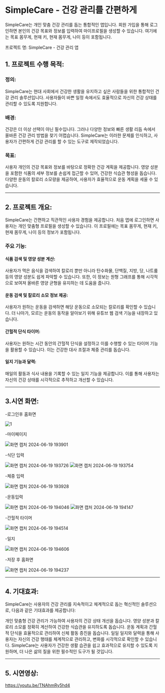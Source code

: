 # SimpleCare - 건강 관리를 간편하게

SimpleCare는 개인 맞춤 건강 관리를 돕는 통합적인 앱입니다. 회원 가입을 통해 로그인하면 본인의 건강 목표와 정보를 입력하여 마이프로필을 생성할 수 있습니다. 여기에는 목표 몸무게, 현재 키, 현재 몸무게, 나이 등이 포함됩니다.


프로젝트 명: SimpleCare - 건강 관리 앱

## 1. 프로젝트 수행 목적:

### 정의:
SimpleCare는 현대 사회에서 건강한 생활을 유지하고 싶은 사람들을 위한 통합적인 건강 관리 솔루션입니다. 사용자들이 바쁜 일정 속에서도 효율적으로 자신의 건강 상태를 관리할 수 있도록 지원합니다.

### 배경:
건강은 더 이상 선택이 아닌 필수입니다. 그러나 다양한 정보와 빠른 생활 리듬 속에서 올바른 건강 관리 방법을 찾기 어렵습니다. SimpleCare는 이러한 문제를 인식하고, 사용자가 간편하게 건강 관리를 할 수 있는 도구로 제작되었습니다.

### 목표:
사용자 개인의 건강 목표와 정보를 바탕으로 정확한 건강 계획을 제공합니다.
영양 성분을 포함한 식품의 세부 정보를 손쉽게 접근할 수 있어, 건강한 식습관 형성을 돕습니다.
다양한 운동의 칼로리 소모량을 제공하여, 사용자가 효율적으로 운동 계획을 세울 수 있습니다.

-----------------------------------------------------

## 2. 프로젝트 개요:

SimpleCare는 간편하고 직관적인 사용자 경험을 제공합니다. 처음 앱에 로그인하면 사용자는 개인 맞춤형 프로필을 생성할 수 있습니다. 이 프로필에는 목표 몸무게, 현재 키, 현재 몸무게, 나이 등의 정보가 포함됩니다.

### 주요 기능:

#### 식품 검색 및 영양 성분 계산: 
사용자가 먹은 음식을 검색하여 칼로리 뿐만 아니라 탄수화물, 단백질, 지방, 당, 나트륨 등의 영양 성분도 쉽게 파악할 수 있습니다. 또한, 이 정보는 원형 그래프를 통해 시각적으로 보여져 올바른 영양 균형을 유지하는 데 도움을 줍니다.

#### 운동 검색 및 칼로리 소모 정보 제공: 
사용자가 원하는 운동을 검색하면 해당 운동으로 소모되는 칼로리를 확인할 수 있습니다. 더 나아가, 모르는 운동의 동작을 알아보기 위해 유튜브 웹 검색 기능을 내장하고 있습니다.

#### 간헐적 단식 타이머: 
사용자는 원하는 시간 동안의 간헐적 단식을 설정하고 이를 수행할 수 있는 타이머 기능을 활용할 수 있습니다. 이는 건강한 대사 조절과 체중 관리를 돕습니다.

#### 일지 기능과 달력: 
매일의 활동과 식사 내용을 기록할 수 있는 일지 기능을 제공합니다. 이를 통해 사용자는 자신의 건강 상태를 시각적으로 추적하고 개선할 수 있습니다.

-------------------------------------
## 3.시연 화면:

-로그인후 홈화면

![1](https://github.com/hs-2171215-choiseojung/simplecare/assets/115949608/ef9cee67-6b36-455b-aa21-5b270873f08f)


-마이페이지

![화면 캡처 2024-06-19 193901](https://github.com/hs-2171215-choiseojung/simplecare/assets/115949608/90904484-15cf-4a8a-b797-d5c00b8eff13)


-식단 입력

![화면 캡처 2024-06-19 193726](https://github.com/hs-2171215-choiseojung/simplecare/assets/115949608/41d065dc-2cfe-4c21-9a8f-b88f30cecc82)
![화면 캡처 2024-06-19 193754](https://github.com/hs-2171215-choiseojung/simplecare/assets/115949608/ffa59e24-337c-4573-abdb-6099c6cafa7b)


-체중 입력

![화면 캡처 2024-06-19 193928](https://github.com/hs-2171215-choiseojung/simplecare/assets/115949608/d4c01824-c4b9-43b9-a4b1-cc439a634329)


-운동입력

![화면 캡처 2024-06-19 194046](https://github.com/hs-2171215-choiseojung/simplecare/assets/115949608/150f913c-935d-4da3-97a3-f354292b8cb7)
![화면 캡처 2024-06-19 194147](https://github.com/hs-2171215-choiseojung/simplecare/assets/115949608/3bf69f7c-df38-4d09-a377-d821dc4fc91b)


-간헐적 타이머

![화면 캡처 2024-06-19 194514](https://github.com/hs-2171215-choiseojung/simplecare/assets/115949608/88a6a646-9030-46be-8375-a66f80f4a3be)


-일지

![화면 캡처 2024-06-19 194606](https://github.com/hs-2171215-choiseojung/simplecare/assets/115949608/63815b8d-b77c-4c5a-8520-7dc31e61bdd7)


-저장 후 홈화면

![화면 캡처 2024-06-19 194237](https://github.com/hs-2171215-choiseojung/simplecare/assets/115949608/0721eb94-b22d-4e5e-85cf-8196f4b0131b)


---------------------------------------------------------

## 4. 기대효과:

SimpleCare는 사용자의 건강 관리를 지속적이고 체계적으로 돕는 혁신적인 솔루션으로, 다음과 같은 기대효과를 제공합니다:

개인 맞춤형 건강 관리가 가능하여 사용자의 건강 상태 개선을 돕습니다.
영양 성분과 칼로리 소모를 정확히 계산하여 건강한 식습관을 유지하도록 돕습니다.
운동 계획과 간헐적 단식을 효율적으로 관리하여 신체 활동 증진을 돕습니다.
일일 일지와 달력을 통해 사용자는 자신의 건강 행태를 체계적으로 관리하고, 변화를 시각적으로 확인할 수 있습니다.
SimpleCare는 사용자가 건강한 생활 습관을 쉽고 효과적으로 유지할 수 있도록 지원하며, 더 나은 삶의 질을 위한 필수적인 도구가 될 것입니다.

--------------------------------------------------------------------

## 5. 시연영상:
https://youtu.be/TNAhmRy5hd4

